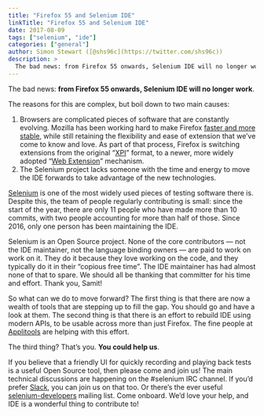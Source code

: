 ```yaml
---
title: "Firefox 55 and Selenium IDE"
linkTitle: "Firefox 55 and Selenium IDE"
date: 2017-08-09
tags: ["selenium", "ide"]
categories: ["general"]
author: Simon Stewart ([@shs96c](https://twitter.com/shs96c))
description: >
  The bad news: from Firefox 55 onwards, Selenium IDE will no longer work.
---
```



The bad news: **from Firefox 55 onwards, Selenium IDE will no longer work**.

The reasons for this are complex, but boil down to two main causes:

1.  Browsers are complicated pieces of software that are constantly evolving. Mozilla has been working hard to make Firefox [faster and more stable](https://blog.mozilla.org/blog/2017/06/13/faster-better-firefox/), while still retaining the flexibility and ease of extension that we’ve come to know and love. As part of that process, Firefox is switching extensions from the original “[XPI](https://blog.mozilla.org/addons/2016/11/23/add-ons-in-2017/)” format, to a newer, more widely adopted “[Web Extension](https://developer.mozilla.org/en-US/Add-ons/WebExtensions)” mechanism. 
2.  The Selenium project lacks someone with the time and energy to move the IDE forwards to take advantage of the new technologies.

[Selenium](http://www.seleniumhq.org/) is one of the most widely used pieces of testing software there is. Despite this, the team of people regularly contributing is small: since the start of the year, there are only 11 people who have made more than 10 commits, with two people accounting for more than half of those. Since 2016, only one person has been maintaining the IDE.

Selenium is an Open Source project. None of the core contributors — not the IDE maintainer, not the language binding owners — are paid to work on work on it. They do it because they love working on the code, and they typically do it in their “copious free time”. The IDE maintainer has had almost none of that to spare. We should all be thanking that committer for his time and effort. Thank you, Samit!

So what can we do to move forward? The first thing is that there are now a wealth of tools that are stepping up to fill the gap. You should go and have a look at them. The second thing is that there is an effort to rebuild IDE using modern APIs, to be usable across more than just Firefox. The fine people at [Applitools](https://applitools.com/) are helping with this effort.

The third thing? That’s you. **You could help us**.

If you believe that a friendly UI for quickly recording and playing back tests is a useful Open Source tool, then please come and join us! The main technical discussions are happening on the #selenium IRC channel. If you’d prefer [Slack](https://seleniumhq.herokuapp.com/), you can join us on that too. Or there’s the ever useful [selenium-developers](https://groups.google.com/forum/#!forum/selenium-developers) mailing list. Come onboard. We’d love your help, and IDE is a wonderful thing to contribute to!